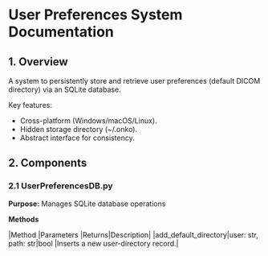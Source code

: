 # User Preferences System Documentation

## 1. Overview

A system to persistently store and retrieve user preferences (default DICOM directory) via an SQLite database.

Key features:
 - Cross-platform (Windows/macOS/Linux).
 - Hidden storage directory (~/.onko).
 - Abstract interface for consistency.

## 2. Components

### 2.1 UserPreferencesDB.py

**Purpose:** Manages SQLite database operations

**Methods**

|Method		      |Parameters	 |Returns|Description|
|add_default_directory|user: str, path: str|bool   |Inserts a new user-directory record.|
